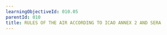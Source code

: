 ```yaml
---
learningObjectiveId: 010.05
parentId: 010
title: RULES OF THE AIR ACCORDING TO ICAO ANNEX 2 AND SERA
---
```



